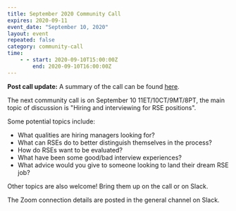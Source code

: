 ```yaml
---
title: September 2020 Community Call
expires: 2020-09-11
event_date: "September 10, 2020"
layout: event
repeated: false
category: community-call
time:
    - - start: 2020-09-10T15:00:00Z
        end: 2020-09-10T16:00:00Z
---
```


**Post call update:** A summary of the call can be found [here](https://us-rse.org/2020-09-18-community-call-hiring/).

The next community call is on September 10 11ET/10CT/9MT/8PT, the main topic of discussion is "Hiring and interviewing for RSE positions".

Some potential topics include: 
  - What qualities are hiring managers looking for?
  - What can RSEs do to better distinguish themselves in the process?
  - How do RSEs want to be evaluated? 
  - What have been some good/bad interview experiences?
  - What advice would you give to someone looking to land their dream RSE job?

Other topics are also welcome!  Bring them up on the call or on Slack.

The Zoom connection details are posted in the general channel on Slack.
